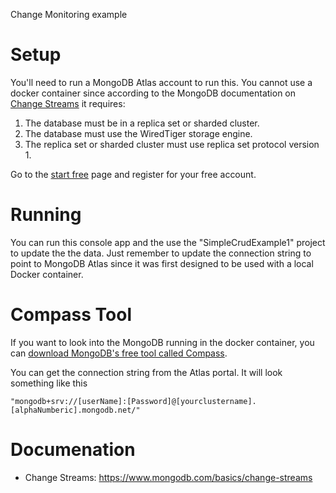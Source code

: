 Change Monitoring example

# Setup
You'll need to run a MongoDB Atlas account to run this.  You cannot use a docker container since according to the MongoDB documentation on
[Change Streams](https://www.mongodb.com/basics/change-streams) it requires:
1. The database must be in a replica set or sharded cluster.
1. The database must use the WiredTiger storage engine.
1. The replica set or sharded cluster must use replica set protocol version 1.

Go to the [start free](https://www.mongodb.com/cloud/atlas/register) page and register for your free account.

# Running
You can run this console app and the use the "SimpleCrudExample1" project to update the the data.  Just remember to update the connection string to point to MongoDB Atlas since it was first designed to be used with a local Docker container.

# Compass Tool
If you want to look into the MongoDB running in the docker container, you can [download MongoDB's free tool called Compass](https://www.mongodb.com/try/download/compass).  

You can get the connection string from the Atlas portal. It will look something like this
```
"mongodb+srv://[userName]:[Password]@[yourclustername].[alphaNumberic].mongodb.net/"
```

# Documenation
- Change Streams: https://www.mongodb.com/basics/change-streams

